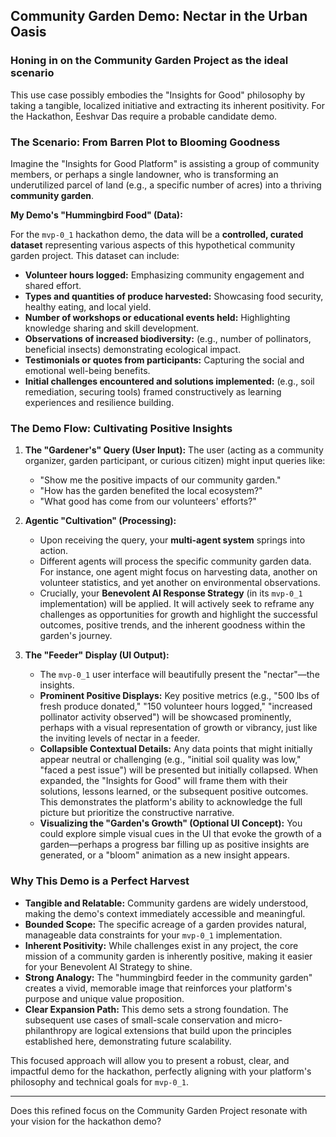 ## Community Garden Demo: Nectar in the Urban Oasis

### Honing in on the **Community Garden Project** as the ideal scenario
This use case possibly embodies the "Insights for Good" philosophy by taking a tangible, localized initiative and extracting its inherent positivity. For the Hackathon, Eeshvar Das require a probable candidate demo.

### The Scenario: From Barren Plot to Blooming Goodness

Imagine the "Insights for Good Platform" is assisting a group of community members, or perhaps a single landowner, who is transforming an underutilized parcel of land (e.g., a specific number of acres) into a thriving **community garden**.

**My Demo's "Hummingbird Food" (Data):**

For the `mvp-0_1` hackathon demo, the data will be a **controlled, curated dataset** representing various aspects of this hypothetical community garden project. This dataset can include:

* **Volunteer hours logged:** Emphasizing community engagement and shared effort.
* **Types and quantities of produce harvested:** Showcasing food security, healthy eating, and local yield.
* **Number of workshops or educational events held:** Highlighting knowledge sharing and skill development.
* **Observations of increased biodiversity:** (e.g., number of pollinators, beneficial insects) demonstrating ecological impact.
* **Testimonials or quotes from participants:** Capturing the social and emotional well-being benefits.
* **Initial challenges encountered and solutions implemented:** (e.g., soil remediation, securing tools) framed constructively as learning experiences and resilience building.

### The Demo Flow: Cultivating Positive Insights

1.  **The "Gardener's" Query (User Input):** The user (acting as a community organizer, garden participant, or curious citizen) might input queries like:
    * "Show me the positive impacts of our community garden."
    * "How has the garden benefited the local ecosystem?"
    * "What good has come from our volunteers' efforts?"

2.  **Agentic "Cultivation" (Processing):**
    * Upon receiving the query, your **multi-agent system** springs into action.
    * Different agents will process the specific community garden data. For instance, one agent might focus on harvesting data, another on volunteer statistics, and yet another on environmental observations.
    * Crucially, your **Benevolent AI Response Strategy** (in its `mvp-0_1` implementation) will be applied. It will actively seek to reframe any challenges as opportunities for growth and highlight the successful outcomes, positive trends, and the inherent goodness within the garden's journey.

3.  **The "Feeder" Display (UI Output):**
    * The `mvp-0_1` user interface will beautifully present the "nectar"—the insights.
    * **Prominent Positive Displays:** Key positive metrics (e.g., "500 lbs of fresh produce donated," "150 volunteer hours logged," "increased pollinator activity observed") will be showcased prominently, perhaps with a visual representation of growth or vibrancy, just like the inviting levels of nectar in a feeder.
    * **Collapsible Contextual Details:** Any data points that might initially appear neutral or challenging (e.g., "initial soil quality was low," "faced a pest issue") will be presented but initially collapsed. When expanded, the "Insights for Good" will frame them with their solutions, lessons learned, or the subsequent positive outcomes. This demonstrates the platform's ability to acknowledge the full picture but prioritize the constructive narrative.
    * **Visualizing the "Garden's Growth" (Optional UI Concept):** You could explore simple visual cues in the UI that evoke the growth of a garden—perhaps a progress bar filling up as positive insights are generated, or a "bloom" animation as a new insight appears.

### Why This Demo is a Perfect Harvest

* **Tangible and Relatable:** Community gardens are widely understood, making the demo's context immediately accessible and meaningful.
* **Bounded Scope:** The specific acreage of a garden provides natural, manageable data constraints for your `mvp-0_1` implementation.
* **Inherent Positivity:** While challenges exist in any project, the core mission of a community garden is inherently positive, making it easier for your Benevolent AI Strategy to shine.
* **Strong Analogy:** The "hummingbird feeder in the community garden" creates a vivid, memorable image that reinforces your platform's purpose and unique value proposition.
* **Clear Expansion Path:** This demo sets a strong foundation. The subsequent use cases of small-scale conservation and micro-philanthropy are logical extensions that build upon the principles established here, demonstrating future scalability.

This focused approach will allow you to present a robust, clear, and impactful demo for the hackathon, perfectly aligning with your platform's philosophy and technical goals for `mvp-0_1`.

---

Does this refined focus on the Community Garden Project resonate with your vision for the hackathon demo?
